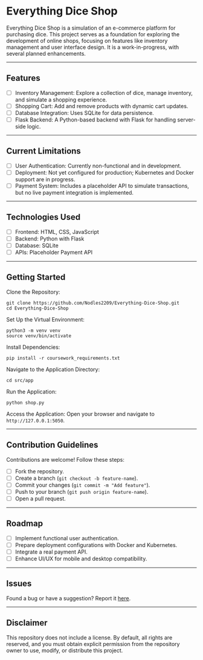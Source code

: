# Everything Dice Shop
Everything Dice Shop is a simulation of an e-commerce platform for purchasing dice. This project serves as a foundation for exploring the development of online shops, focusing on features like inventory management and user interface design. It is a work-in-progress, with several planned enhancements.

---

## Features
- [ ] Inventory Management: Explore a collection of dice, manage inventory, and simulate a shopping experience.
- [ ] Shopping Cart: Add and remove products with dynamic cart updates.
- [ ] Database Integration: Uses SQLite for data persistence.
- [ ] Flask Backend: A Python-based backend with Flask for handling server-side logic.

---

## Current Limitations
- [ ] User Authentication: Currently non-functional and in development.
- [ ] Deployment: Not yet configured for production; Kubernetes and Docker support are in progress.
- [ ] Payment System: Includes a placeholder API to simulate transactions, but no live payment integration is implemented.

---

## Technologies Used
- [ ] Frontend: HTML, CSS, JavaScript
- [ ] Backend: Python with Flask
- [ ] Database: SQLite
- [ ] APIs: Placeholder Payment API

---

## Getting Started
Clone the Repository:

```
git clone https://github.com/Nodles2209/Everything-Dice-Shop.git
cd Everything-Dice-Shop
```

Set Up the Virtual Environment:

```
python3 -m venv venv
source venv/bin/activate
```

Install Dependencies:

```
pip install -r coursework_requirements.txt
```

Navigate to the Application Directory:

```
cd src/app
```

Run the Application:

```
python shop.py
```

Access the Application:
Open your browser and navigate to `http://127.0.0.1:5050`.

---

## Contribution Guidelines
Contributions are welcome! Follow these steps:

- [ ] Fork the repository.
- [ ] Create a branch (`git checkout -b feature-name`).
- [ ] Commit your changes (`git commit -m "Add feature"`).
- [ ] Push to your branch (`git push origin feature-name`).
- [ ] Open a pull request.

---

## Roadmap
- [ ] Implement functional user authentication.
- [ ] Prepare deployment configurations with Docker and Kubernetes.
- [ ] Integrate a real payment API.
- [ ] Enhance UI/UX for mobile and desktop compatibility.

---

## Issues
Found a bug or have a suggestion? Report it [here](https://github.com/Nodles2209/Everything-Dice-Shop/issues).

---

## Disclaimer
This repository does not include a license. By default, all rights are reserved, and you must obtain explicit permission from the repository owner to use, modify, or distribute this project.
